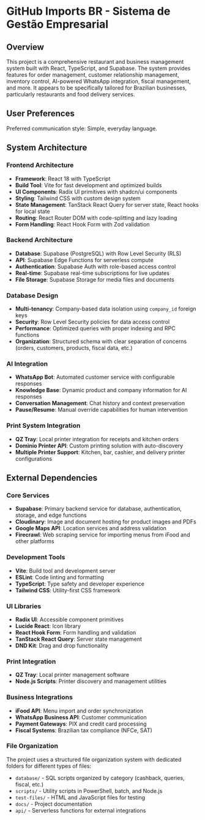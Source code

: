 # GitHub Imports BR - Sistema de Gestão Empresarial

## Overview

This project is a comprehensive restaurant and business management system built with React, TypeScript, and Supabase. The system provides features for order management, customer relationship management, inventory control, AI-powered WhatsApp integration, fiscal management, and more. It appears to be specifically tailored for Brazilian businesses, particularly restaurants and food delivery services.

## User Preferences

Preferred communication style: Simple, everyday language.

## System Architecture

### Frontend Architecture
- **Framework**: React 18 with TypeScript
- **Build Tool**: Vite for fast development and optimized builds
- **UI Components**: Radix UI primitives with shadcn/ui components
- **Styling**: Tailwind CSS with custom design system
- **State Management**: TanStack React Query for server state, React hooks for local state
- **Routing**: React Router DOM with code-splitting and lazy loading
- **Form Handling**: React Hook Form with Zod validation

### Backend Architecture
- **Database**: Supabase (PostgreSQL) with Row Level Security (RLS)
- **API**: Supabase Edge Functions for serverless compute
- **Authentication**: Supabase Auth with role-based access control
- **Real-time**: Supabase real-time subscriptions for live updates
- **File Storage**: Supabase Storage for media files and documents

### Database Design
- **Multi-tenancy**: Company-based data isolation using `company_id` foreign keys
- **Security**: Row Level Security policies for data access control
- **Performance**: Optimized queries with proper indexing and RPC functions
- **Organization**: Structured schema with clear separation of concerns (orders, customers, products, fiscal data, etc.)

### AI Integration
- **WhatsApp Bot**: Automated customer service with configurable responses
- **Knowledge Base**: Dynamic product and company information for AI responses
- **Conversation Management**: Chat history and context preservation
- **Pause/Resume**: Manual override capabilities for human intervention

### Print System Integration
- **QZ Tray**: Local printer integration for receipts and kitchen orders
- **Dominio Printer API**: Custom printing solution with auto-discovery
- **Multiple Printer Support**: Kitchen, bar, cashier, and delivery printer configurations

## External Dependencies

### Core Services
- **Supabase**: Primary backend service for database, authentication, storage, and edge functions
- **Cloudinary**: Image and document hosting for product images and PDFs
- **Google Maps API**: Location services and address validation
- **Firecrawl**: Web scraping service for importing menus from iFood and other platforms

### Development Tools
- **Vite**: Build tool and development server
- **ESLint**: Code linting and formatting
- **TypeScript**: Type safety and developer experience
- **Tailwind CSS**: Utility-first CSS framework

### UI Libraries
- **Radix UI**: Accessible component primitives
- **Lucide React**: Icon library
- **React Hook Form**: Form handling and validation
- **TanStack React Query**: Server state management
- **DND Kit**: Drag and drop functionality

### Print Integration
- **QZ Tray**: Local printer management software
- **Node.js Scripts**: Printer discovery and management utilities

### Business Integrations
- **iFood API**: Menu import and order synchronization
- **WhatsApp Business API**: Customer communication
- **Payment Gateways**: PIX and credit card processing
- **Fiscal Systems**: Brazilian tax compliance (NFCe, SAT)

### File Organization
The project uses a structured file organization system with dedicated folders for different types of files:
- `database/` - SQL scripts organized by category (cashback, queries, fiscal, etc.)
- `scripts/` - Utility scripts in PowerShell, batch, and Node.js
- `test-files/` - HTML and JavaScript files for testing
- `docs/` - Project documentation
- `api/` - Serverless functions for external integrations